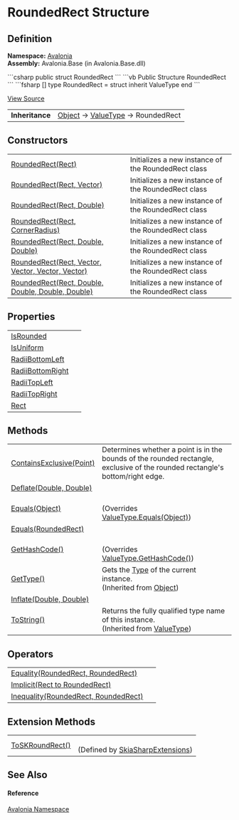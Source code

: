 # RoundedRect Structure




## Definition
**Namespace:** <a href="N_Avalonia">Avalonia</a>  
**Assembly:** Avalonia.Base (in Avalonia.Base.dll)

<Tabs groupId="api-code-preview">
<TabItem value="csharp" label="C#">
```csharp
public struct RoundedRect
```
</TabItem>
<TabItem value="vb" label="VB">
```vb
Public Structure RoundedRect
```
</TabItem>
<TabItem value="fsharp" label="F#">
```fsharp
[<SealedAttribute>]
type RoundedRect = 
    struct
        inherit ValueType
    end
```
</TabItem>
</Tabs>



<a href="https://github.com/AvaloniaUI/Avalonia/tree/master/src/Avalonia.Base/RoundedRect.cs" title="View the source code">View Source</a>

<table>
<tr><td><strong>Inheritance</strong></td><td><a href="https://learn.microsoft.com/dotnet/api/system.object" target="_blank" rel="noopener noreferrer">Object</a>  →  <a href="https://learn.microsoft.com/dotnet/api/system.valuetype" target="_blank" rel="noopener noreferrer">ValueType</a>  →  RoundedRect</td></tr>
</table>



## Constructors
<table>
<tr>
<td><a href="M_Avalonia_RoundedRect__ctor_5">RoundedRect(Rect)</a></td>
<td>Initializes a new instance of the RoundedRect class</td>
</tr>
<tr>
<td><a href="M_Avalonia_RoundedRect__ctor_1">RoundedRect(Rect, Vector)</a></td>
<td>Initializes a new instance of the RoundedRect class</td>
</tr>
<tr>
<td><a href="M_Avalonia_RoundedRect__ctor_4">RoundedRect(Rect, Double)</a></td>
<td>Initializes a new instance of the RoundedRect class</td>
</tr>
<tr>
<td><a href="M_Avalonia_RoundedRect__ctor_6">RoundedRect(Rect, CornerRadius)</a></td>
<td>Initializes a new instance of the RoundedRect class</td>
</tr>
<tr>
<td><a href="M_Avalonia_RoundedRect__ctor_3">RoundedRect(Rect, Double, Double)</a></td>
<td>Initializes a new instance of the RoundedRect class</td>
</tr>
<tr>
<td><a href="M_Avalonia_RoundedRect__ctor">RoundedRect(Rect, Vector, Vector, Vector, Vector)</a></td>
<td>Initializes a new instance of the RoundedRect class</td>
</tr>
<tr>
<td><a href="M_Avalonia_RoundedRect__ctor_2">RoundedRect(Rect, Double, Double, Double, Double)</a></td>
<td>Initializes a new instance of the RoundedRect class</td>
</tr>
</table>

## Properties
<table>
<tr>
<td><a href="P_Avalonia_RoundedRect_IsRounded">IsRounded</a></td>
<td> </td>
</tr>
<tr>
<td><a href="P_Avalonia_RoundedRect_IsUniform">IsUniform</a></td>
<td> </td>
</tr>
<tr>
<td><a href="P_Avalonia_RoundedRect_RadiiBottomLeft">RadiiBottomLeft</a></td>
<td> </td>
</tr>
<tr>
<td><a href="P_Avalonia_RoundedRect_RadiiBottomRight">RadiiBottomRight</a></td>
<td> </td>
</tr>
<tr>
<td><a href="P_Avalonia_RoundedRect_RadiiTopLeft">RadiiTopLeft</a></td>
<td> </td>
</tr>
<tr>
<td><a href="P_Avalonia_RoundedRect_RadiiTopRight">RadiiTopRight</a></td>
<td> </td>
</tr>
<tr>
<td><a href="P_Avalonia_RoundedRect_Rect">Rect</a></td>
<td> </td>
</tr>
</table>

## Methods
<table>
<tr>
<td><a href="M_Avalonia_RoundedRect_ContainsExclusive">ContainsExclusive(Point)</a></td>
<td>Determines whether a point is in the bounds of the rounded rectangle, exclusive of the rounded rectangle's bottom/right edge.</td>
</tr>
<tr>
<td><a href="M_Avalonia_RoundedRect_Deflate">Deflate(Double, Double)</a></td>
<td> </td>
</tr>
<tr>
<td><a href="M_Avalonia_RoundedRect_Equals_1">Equals(Object)</a></td>
<td><br />(Overrides <a href="https://learn.microsoft.com/dotnet/api/system.valuetype.equals" target="_blank" rel="noopener noreferrer">ValueType.Equals(Object)</a>)</td>
</tr>
<tr>
<td><a href="M_Avalonia_RoundedRect_Equals">Equals(RoundedRect)</a></td>
<td> </td>
</tr>
<tr>
<td><a href="M_Avalonia_RoundedRect_GetHashCode">GetHashCode()</a></td>
<td><br />(Overrides <a href="https://learn.microsoft.com/dotnet/api/system.valuetype.gethashcode" target="_blank" rel="noopener noreferrer">ValueType.GetHashCode()</a>)</td>
</tr>
<tr>
<td><a href="https://learn.microsoft.com/dotnet/api/system.object.gettype" target="_blank" rel="noopener noreferrer">GetType()</a></td>
<td>Gets the <a href="https://learn.microsoft.com/dotnet/api/system.type" target="_blank" rel="noopener noreferrer">Type</a> of the current instance.<br />(Inherited from <a href="https://learn.microsoft.com/dotnet/api/system.object" target="_blank" rel="noopener noreferrer">Object</a>)</td>
</tr>
<tr>
<td><a href="M_Avalonia_RoundedRect_Inflate">Inflate(Double, Double)</a></td>
<td> </td>
</tr>
<tr>
<td><a href="https://learn.microsoft.com/dotnet/api/system.valuetype.tostring" target="_blank" rel="noopener noreferrer">ToString()</a></td>
<td>Returns the fully qualified type name of this instance.<br />(Inherited from <a href="https://learn.microsoft.com/dotnet/api/system.valuetype" target="_blank" rel="noopener noreferrer">ValueType</a>)</td>
</tr>
</table>

## Operators
<table>
<tr>
<td><a href="M_Avalonia_RoundedRect_op_Equality">Equality(RoundedRect, RoundedRect)</a></td>
<td> </td>
</tr>
<tr>
<td><a href="M_Avalonia_RoundedRect_op_Implicit">Implicit(Rect to RoundedRect)</a></td>
<td> </td>
</tr>
<tr>
<td><a href="M_Avalonia_RoundedRect_op_Inequality">Inequality(RoundedRect, RoundedRect)</a></td>
<td> </td>
</tr>
</table>

## Extension Methods
<table>
<tr>
<td><a href="M_Avalonia_Skia_SkiaSharpExtensions_ToSKRoundRect">ToSKRoundRect()</a></td>
<td><br />(Defined by <a href="T_Avalonia_Skia_SkiaSharpExtensions">SkiaSharpExtensions</a>)</td>
</tr>
</table>

## See Also


#### Reference
<a href="N_Avalonia">Avalonia Namespace</a>  

